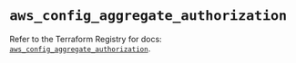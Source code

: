 # `aws_config_aggregate_authorization`

Refer to the Terraform Registry for docs: [`aws_config_aggregate_authorization`](https://registry.terraform.io/providers/hashicorp/aws/5.33.0/docs/resources/config_aggregate_authorization).
